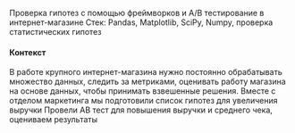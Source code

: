 Проверка гипотез с помощью фреймворков и A/B тестирование в интернет-магазине
Стек: Pandas, Matplotlib, SciPy, Numpy, проверка статистических гипотез

#### Контекст
В работе крупного интернет-магазина нужно постоянно обрабатывать множество данных, следить за метриками, оценивать работу магазина на основе данных, чтобы принимать взвешенные решения. Вместе с отделом маркетинга мы подготовили список гипотез для увеличения выручки
Провели AB тест для повышения выручки и среднего чека, оцениваем результаты
